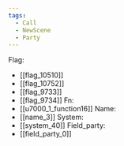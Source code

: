 ```yaml
---
tags:
  - Call
  - NewScene
  - Party
---
```

Flag:
- [[flag_10510]]
- [[flag_10752]]
- [[flag_9733]]
- [[flag_9734]]
Fn:
- [[u7000_1_function16]]
Name:
- [[name_3]]
System:
- [[system_40]]
Field_party:
- [[field_party_0]]
